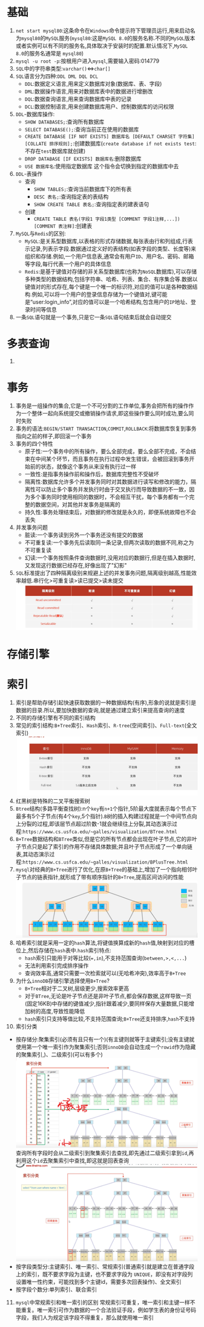 # 基础
1. `net start mysql80`:这条命令在`Windows`命令提示符下管理员运行,用来启动名为`mysql80`的`MySQL`服务(`mysql80`:这是`MySQL 8.0`的服务名称.不同的`MySQL`版本或者实例可以有不同的服务名,具体取决于安装时的配置.默认情况下,`MySQL 8.0`的服务名通常是 `mysql80`)
2. `mysql -u root -p`:按根用户进入`mysql`,需要输入密码:014779
3. `SQL`中的字符串类型:`varchar()`<=>`char[]`
4. `SQL`语言分为四种:`DDL DML DQL DCL`
   * `DDL`:数据定义语言,用来定义数据库对象(数据库、表、字段)
   * `DML`:数据操作语言,用来对数据库表中的数据进行增删改
   * `DQL`:数据查询语言,用来查询数据库中表的记录
   * `DCL`:数据控制语言,用来创建数据库用户、控制数据库的访问权限
5. `DDL`-数据库操作:
   * `SHOW DATABASES;`:查询所有数据库
   * `SELECT DATABASE();`:查询当前正在使用的数据库
   * `CREATE DATABASE [IF NOT EXISTS] 数据库名 [DEFAULT CHARSET 字符集] [COLLATE 排序规则];`:创建数据库(`create database if not exists test`:不存在`test`数据库就创建)
   * `DROP DATABASE [IF EXISTS] 数据库名`:删除数据库
   * `USE 数据库名`:使用指定数据库  这个指令会切换到指定的数据库中去
6. `DDL`-表操作
   * 查询
     * `SHOW TABLES;`:查询当前数据库下的所有表
     * `DESC 表名;`:查询指定表的表结构
     * `SHOW CREATE TABLE 表名;`:查询指定表的建表语句
   * 创建
     * `CREATE TABLE 表名(字段1 字段1类型 [COMMENT 字段1注释,...]) [COMMENT 表注释]`:创建表
7. `MySQL`与`Redis`的区别:
   * `MySQL`:是关系型数据库,以表格的形式存储数据,每张表由行和列组成,行表示记录,列表示字段.数据通过定义好的表结构(如表字段的类型、长度等)来组织和存储.例如,一个用户信息表,通常会有用户`ID`、用户名、密码、邮箱等字段,每行代表一个用户的具体信息
   * `Redis`:是基于键值对存储的非关系型数据库(也称为`NoSQL`数据库),可以存储多种类型的数据结构,包括字符串、哈希、列表、集合、有序集合等.数据以键值对的形式存在,每个键是一个唯一的标识符,对应的值可以是各种数据结构.例如,可以将一个用户的登录信息存储为一个键值对,键可能是“user:login_info”,对应的值可以是一个哈希结构,包含用户的`IP`地址、登录时间等信息
8. 一条`SQL`语句就是一个事务,只是它一条`SQL`语句结束后就会自动提交
# 多表查询
1. 
# 事务
1. 事务是一组操作的集合,它是一个不可分割的工作单位,事务会把所有的操作作为一个整体一起向系统提交或撤销操作请求,即这些操作要么同时成功,要么同时失败
2. 事务的语法:`BEGIN/START TRANSACTION`,`COMMIT`,`ROLLBACK`:将数据库恢复到事务指向之前的样子,即回滚一个事务
3. 事务的四个特性
   * 原子性:一个事务中的所有操作，要么全部完成，要么全部不完成，不会结束在中间某个环节，而且事务在执行过程中发生错误，会被回滚到事务开始前的状态，就像这个事务从来没有执行过一样
   * 一致性:是指事务操作前和操作后，数据库完整性不受破坏
   * 隔离性:数据库允许多个并发事务同时对其数据进行读写和修改的能力，隔离性可以防止多个事务并发执行时由于交叉执行而导致数据的不一致，因为多个事务同时使用相同的数据时，不会相互干扰，每个事务都有一个完整的数据空间，对其他并发事务是隔离的
   * 持久性:事务处理结束后，对数据的修改就是永久的，即便系统故障也不会丢失
4. 并发事务问题
   * 脏读:一个事务读到另外一个事务还没有提交的数据
   * 不可重复读:一个事务先后读取同一条记录,但两次读取的数据不同,称之为不可重复读
   * 幻读:一个事务按照条件查询数据时,没用对应的数据行,但是在插入数据时,又发现这行数据已经存在,好像出现了"幻影"
5. `SQL`标准提出了四种隔离级别来规避上述的并发事务问题,隔离级别越高,性能效率越低.串行化>可重复读>读已提交>读未提交
   ![](markdown图像集/2025-03-31-22-43-29.png)
# 存储引擎

# 索引
1. 索引是帮助存储引起快速获取数据的一种数据结构(有序),形象的说就是索引是数据的目录.所以,要加快数据的查询,就是通过建立索引来提高查询的速度
2. 不同的存储引擎有不同的索引结构
3. 常见的索引结构:`B+Tree`索引、`Hash`索引、`R-tree`(空间索引)、`Full-text`(全文索引)
   ![](markdown图像集/2025-04-01-13-07-57.png)
4. 红黑树是特殊的二叉平衡搜索树
5. `Btree`结构(多路平衡查找树):n个`key`有`n+1`个指针,5阶最大度就表示每个节点下最多有5个子节点(有4个`key`,5个指针).`B`树的插入构建过程就是一个中间节点向上分裂的过程,即该层节点超过阶数-1就会继续往上分裂,其动态演示过程:`https://www.cs.usfca.edu/~galles/visualization/BTree.html`
6. `B+Tree`数据结构和`BTree`类似,但是它的所有节点都会出现在叶子节点,它的非叶子节点只是起了索引的作用不存储具体数据;并且叶子节点形成了一个单向链表,其动态演示过程:`https://www.cs.usfca.edu/~galles/visualization/BPlusTree.html`
7. `mysql`对经典的`B+Tree`进行了优化,在原`B+Tree`的基础上,增加了一个指向相邻叶子节点的链表指针,就形成了带有顺序指针的`B+Tree`,提高区间访问的性能
   ![](markdown图像集/2025-04-01-13-44-01.png)
8. 哈希索引就是采用一定的`hash`算法,将键值换算成新的`hash`值,映射到对应的槽位上,然后存储在`hash`表中.`hash`索引特点:
   * `hash`索引只能用于对等比较(`=,in`),不支持范围查询(`between,>,<,...`)
   * 无法利用索引完成排序操作
   * 查询效率高,通常只需要一次检索就可以(无哈希冲突),效率高于`B+Tree`
9. 为什么`innoDB`存储引擎选择使用`B+Tree`?
   * `B+Tree`相对于二叉树,层级更少,搜索效率更高
   * 对于`BTree`,无论是叶子节点还是非叶子节点,都会保存数据,这样导致一页(固定16KB)中存储的键值减少,指针跟着减少,要同样保存大量数据,只能增加树的高度,导致性能降低
   * `hash`索引只支持等值比较,不支持范围查询;`B+Tree`还支持排序,`hash`不支持
10. 索引分类
   * 按存储分:聚集索引(必须有且只有一个)(有主键则就等于主键索引;没有主键就使用第一个唯一索引作为聚集索引;否则`innoDB`会自动生成一个`rowid`作为隐藏的聚集索引,)、二级索引(可以有多个)
      ![](markdown图像集/2025-04-01-14-06-07.png)
      查询所有字段时会从二级索引到聚集索引去查找,即先通过二级索引拿到`id`,再利用这个`id`去聚集索引中查找,即这就是回表查询
      ![](markdown图像集/2025-04-01-14-09-08.png)
   * 按字段类型分:主键索引、唯一索引、常规索引(普通索引就是建立在普通字段上的索引，既不要求字段为主键，也不要求字段为 `UNIQUE`，即没有对字段列设置唯一性约束，可能找到多个主键id，需要多次回表操作)、全文索引
   * 按字段个数分:单列索引、联合索引
11. `mysql`中常规索引和唯一索引的区别
    常规索引可重复，唯一索引和主键一样不能重复。唯一索引可作为数据的一个合法验证手段，例如学生表的身份证号码字段，我们人为规定该字段不得重复，那么就使用唯一索引
   
